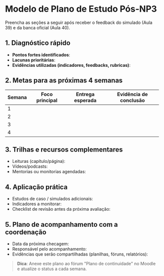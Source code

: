 # Modelo de Plano de Estudo Pós-NP3

Preencha as seções a seguir após receber o feedback do simulado (Aula 39) e da banca oficial (Aula 40).

## 1. Diagnóstico rápido
- **Pontos fortes identificados**:
- **Lacunas prioritárias**:
- **Evidências utilizadas (indicadores, feedbacks, rubricas)**:

## 2. Metas para as próximas 4 semanas
| Semana | Foco principal | Entrega esperada | Evidência de conclusão |
|--------|----------------|------------------|------------------------|
| 1 | | | |
| 2 | | | |
| 3 | | | |
| 4 | | | |

## 3. Trilhas e recursos complementares
- Leituras (capítulo/página):
- Vídeos/podcasts:
- Mentorias ou monitorias agendadas:

## 4. Aplicação prática
- Estudos de caso / simulados adicionais:
- Indicadores a monitorar:
- Checklist de revisão antes da próxima avaliação:

## 5. Plano de acompanhamento com a coordenação
- Data da próxima checagem:
- Responsável pelo acompanhamento:
- Evidências que serão compartilhadas (planilhas, fóruns, relatórios):

> **Dica**: Anexe este plano ao fórum "Plano de continuidade" no Moodle e atualize o status a cada semana.

